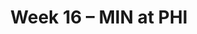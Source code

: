 ---
layout: game
title: Week 16 – MIN at PHI
season: 2010
game_id: 2010_16_MIN_PHI
away_team: MIN
home_team: PHI
---